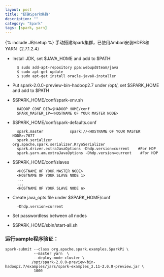 ```yaml
---
layout: post
title: "搭建Spark集群"
description: ""
category: "Spark"
tags: [spark, yarn]
---
```

{% include JB/setup %}
手动搭建Spark集群，已使用Ambari安装HDFS和YARN（2.7.1.2.4）

* Install JDK, set $JAVA_HOME and add to $PATH

        $ sudo add-apt-repository ppa:webupd8team/java
        $ sudo apt-get update
        $ sudo apt-get install oracle-java8-installer

<!-- more -->

* Put spark-2.0.0-preview-bin-hadoop2.7 under /opt/, set $SPARK_HOME and add to $PATH

* $SPARK_HOME/conf/spark-env.sh

        HADOOP_CONF_DIR=$HADOOP_HOME/conf
        SPARK_MASTER_IP=<HOSTNAME OF YOUR MASTER NODE>

* $SPARK_HOME/conf/spark-defaults.conf

        spark.master            spark://<HOSTNAME OF YOUR MASTER NODE>:7077
        spark.serializer        org.apache.spark.serializer.KryoSerializer
        spark.driver.extraJavaOptions -Dhdp.version=current    #For HDP
        spark.yarn.am.extraJavaOptions -Dhdp.version=current    #For HDP

* $SPARK_HOME/conf/slaves

        <HOSTNAME OF YOUR MASTER NODE>
        <HOSTNAME OF YOUR SLAVE NODE 1>
        ...
        ...
        <HOSTNAME OF YOUR SLAVE NODE n>

* Create java_opts file under $SPARK_HOME/conf

        -Dhdp.version=current
    
* Set passwordless between all nodes

* $SPARK_HOME/sbin/start-all.sh

### 运行sample程序验证：

    spark-submit --class org.apache.spark.examples.SparkPi \
                 --master yarn  \
                 --deploy-mode cluster \
                /opt/spark-2.0.0-preview-bin-hadoop2.7/examples/jars/spark-examples_2.11-2.0.0-preview.jar \
                 1000
